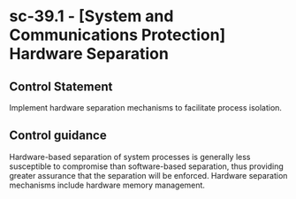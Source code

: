 # sc-39.1 - \[System and Communications Protection\] Hardware Separation

## Control Statement

Implement hardware separation mechanisms to facilitate process isolation.

## Control guidance

Hardware-based separation of system processes is generally less susceptible to compromise than software-based separation, thus providing greater assurance that the separation will be enforced. Hardware separation mechanisms include hardware memory management.

